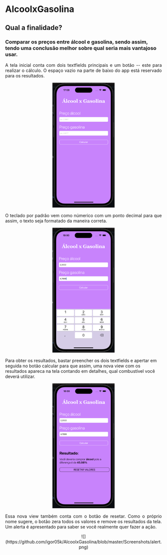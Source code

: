 # AlcoolxGasolina

## Qual a finalidade?
<h3>Comparar os preços entre álcool e gasolina, sendo assim, tendo uma conclusão melhor sobre qual seria mais vantajoso usar.</h3>

<p align="justify">A tela inicial conta com dois textfields principais e um botão -- este para realizar o cálculo. O espaço vazio na parte de baixo do app está reservado para os resultados.</p> 

<p align="center">
  <img src="https://github.com/igor05k/AlcoolxGasolina/raw/master/Screenshots/main.png" width="200" height="400" />
</p>

<p align="justify">O teclado por padrão vem como númerico com um ponto decimal para que assim, o texto seja formatado da maneira correta.</p> 

<p align="center">
  <img src="https://github.com/igor05k/AlcoolxGasolina/raw/master/Screenshots/filledTf.png" width="200" height="400" />
</p/

<p align="justify">Para obter os resultados, bastar preencher os dois textfields e apertar em seguida no botão calcular para que assim, uma nova view com os resultados apareca na tela contando em detalhes, qual combustível você deverá utilizar.</p>

<p align="center">
  <img src="https://github.com/igor05k/AlcoolxGasolina/blob/master/Screenshots/results.png" width="200" height="400" />
</p>

<p align="justify">Essa nova view também conta com o botão de resetar. Como o próprio nome sugere, o botão zera todos os valores e remove os resultados da tela. Um alerta é apresentado para saber se você realmente quer fazer a ação.</p>

<p align="center">
  ![](https://github.com/igor05k/AlcoolxGasolina/blob/master/Screenshots/alert.png)
</p>


